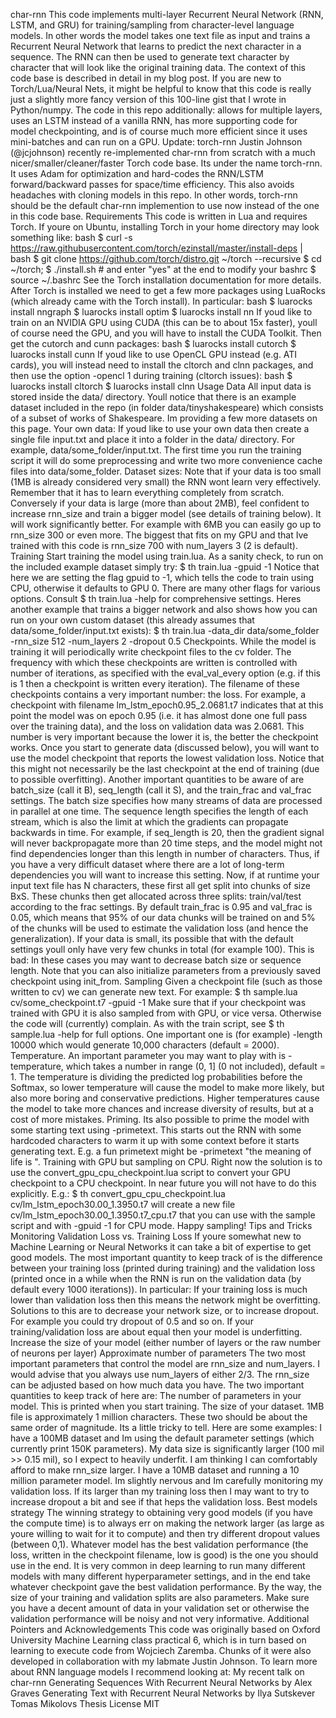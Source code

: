 char-rnn This code implements multi-layer Recurrent Neural Network (RNN, LSTM, and GRU) for training/sampling from character-level language models. In other words the model takes one text file as input and trains a Recurrent Neural Network that learns to predict the next character in a sequence. The RNN can then be used to generate text character by character that will look like the original training data. The context of this code base is described in detail in my blog post. If you are new to Torch/Lua/Neural Nets, it might be helpful to know that this code is really just a slightly more fancy version of this 100-line gist that I wrote in Python/numpy. The code in this repo additionally: allows for multiple layers, uses an LSTM instead of a vanilla RNN, has more supporting code for model checkpointing, and is of course much more efficient since it uses mini-batches and can run on a GPU. Update: torch-rnn Justin Johnson (@jcjohnson) recently re-implemented char-rnn from scratch with a much nicer/smaller/cleaner/faster Torch code base. Its under the name torch-rnn. It uses Adam for optimization and hard-codes the RNN/LSTM forward/backward passes for space/time efficiency. This also avoids headaches with cloning models in this repo. In other words, torch-rnn should be the default char-rnn implemention to use now instead of the one in this code base. Requirements This code is written in Lua and requires Torch. If youre on Ubuntu, installing Torch in your home directory may look something like: bash $ curl -s https://raw.githubusercontent.com/torch/ezinstall/master/install-deps | bash $ git clone https://github.com/torch/distro.git ~/torch --recursive $ cd ~/torch; $ ./install.sh # and enter "yes" at the end to modify your bashrc $ source ~/.bashrc See the Torch installation documentation for more details. After Torch is installed we need to get a few more packages using LuaRocks (which already came with the Torch install). In particular: bash $ luarocks install nngraph $ luarocks install optim $ luarocks install nn If youd like to train on an NVIDIA GPU using CUDA (this can be to about 15x faster), youll of course need the GPU, and you will have to install the CUDA Toolkit. Then get the cutorch and cunn packages: bash $ luarocks install cutorch $ luarocks install cunn If youd like to use OpenCL GPU instead (e.g. ATI cards), you will instead need to install the cltorch and clnn packages, and then use the option -opencl 1 during training (cltorch issues): bash $ luarocks install cltorch $ luarocks install clnn Usage Data All input data is stored inside the data/ directory. Youll notice that there is an example dataset included in the repo (in folder data/tinyshakespeare) which consists of a subset of works of Shakespeare. Im providing a few more datasets on this page. Your own data: If youd like to use your own data then create a single file input.txt and place it into a folder in the data/ directory. For example, data/some_folder/input.txt. The first time you run the training script it will do some preprocessing and write two more convenience cache files into data/some_folder. Dataset sizes: Note that if your data is too small (1MB is already considered very small) the RNN wont learn very effectively. Remember that it has to learn everything completely from scratch. Conversely if your data is large (more than about 2MB), feel confident to increase rnn_size and train a bigger model (see details of training below). It will work significantly better. For example with 6MB you can easily go up to rnn_size 300 or even more. The biggest that fits on my GPU and that Ive trained with this code is rnn_size 700 with num_layers 3 (2 is default). Training Start training the model using train.lua. As a sanity check, to run on the included example dataset simply try: $ th train.lua -gpuid -1 Notice that here we are setting the flag gpuid to -1, which tells the code to train using CPU, otherwise it defaults to GPU 0. There are many other flags for various options. Consult $ th train.lua -help for comprehensive settings. Heres another example that trains a bigger network and also shows how you can run on your own custom dataset (this already assumes that data/some_folder/input.txt exists): $ th train.lua -data_dir data/some_folder -rnn_size 512 -num_layers 2 -dropout 0.5 Checkpoints. While the model is training it will periodically write checkpoint files to the cv folder. The frequency with which these checkpoints are written is controlled with number of iterations, as specified with the eval_val_every option (e.g. if this is 1 then a checkpoint is written every iteration). The filename of these checkpoints contains a very important number: the loss. For example, a checkpoint with filename lm_lstm_epoch0.95_2.0681.t7 indicates that at this point the model was on epoch 0.95 (i.e. it has almost done one full pass over the training data), and the loss on validation data was 2.0681. This number is very important because the lower it is, the better the checkpoint works. Once you start to generate data (discussed below), you will want to use the model checkpoint that reports the lowest validation loss. Notice that this might not necessarily be the last checkpoint at the end of training (due to possible overfitting). Another important quantities to be aware of are batch_size (call it B), seq_length (call it S), and the train_frac and val_frac settings. The batch size specifies how many streams of data are processed in parallel at one time. The sequence length specifies the length of each stream, which is also the limit at which the gradients can propagate backwards in time. For example, if seq_length is 20, then the gradient signal will never backpropagate more than 20 time steps, and the model might not find dependencies longer than this length in number of characters. Thus, if you have a very difficult dataset where there are a lot of long-term dependencies you will want to increase this setting. Now, if at runtime your input text file has N characters, these first all get split into chunks of size BxS. These chunks then get allocated across three splits: train/val/test according to the frac settings. By default train_frac is 0.95 and val_frac is 0.05, which means that 95% of our data chunks will be trained on and 5% of the chunks will be used to estimate the validation loss (and hence the generalization). If your data is small, its possible that with the default settings youll only have very few chunks in total (for example 100). This is bad: In these cases you may want to decrease batch size or sequence length. Note that you can also initialize parameters from a previously saved checkpoint using init_from. Sampling Given a checkpoint file (such as those written to cv) we can generate new text. For example: $ th sample.lua cv/some_checkpoint.t7 -gpuid -1 Make sure that if your checkpoint was trained with GPU it is also sampled from with GPU, or vice versa. Otherwise the code will (currently) complain. As with the train script, see $ th sample.lua -help for full options. One important one is (for example) -length 10000 which would generate 10,000 characters (default = 2000). Temperature. An important parameter you may want to play with is -temperature, which takes a number in range (0, 1] (0 not included), default = 1. The temperature is dividing the predicted log probabilities before the Softmax, so lower temperature will cause the model to make more likely, but also more boring and conservative predictions. Higher temperatures cause the model to take more chances and increase diversity of results, but at a cost of more mistakes. Priming. Its also possible to prime the model with some starting text using -primetext. This starts out the RNN with some hardcoded characters to warm it up with some context before it starts generating text. E.g. a fun primetext might be -primetext "the meaning of life is ". Training with GPU but sampling on CPU. Right now the solution is to use the convert_gpu_cpu_checkpoint.lua script to convert your GPU checkpoint to a CPU checkpoint. In near future you will not have to do this explicitly. E.g.: $ th convert_gpu_cpu_checkpoint.lua cv/lm_lstm_epoch30.00_1.3950.t7 will create a new file cv/lm_lstm_epoch30.00_1.3950.t7_cpu.t7 that you can use with the sample script and with -gpuid -1 for CPU mode. Happy sampling! Tips and Tricks Monitoring Validation Loss vs. Training Loss If youre somewhat new to Machine Learning or Neural Networks it can take a bit of expertise to get good models. The most important quantity to keep track of is the difference between your training loss (printed during training) and the validation loss (printed once in a while when the RNN is run on the validation data (by default every 1000 iterations)). In particular: If your training loss is much lower than validation loss then this means the network might be overfitting. Solutions to this are to decrease your network size, or to increase dropout. For example you could try dropout of 0.5 and so on. If your training/validation loss are about equal then your model is underfitting. Increase the size of your model (either number of layers or the raw number of neurons per layer) Approximate number of parameters The two most important parameters that control the model are rnn_size and num_layers. I would advise that you always use num_layers of either 2/3. The rnn_size can be adjusted based on how much data you have. The two important quantities to keep track of here are: The number of parameters in your model. This is printed when you start training. The size of your dataset. 1MB file is approximately 1 million characters. These two should be about the same order of magnitude. Its a little tricky to tell. Here are some examples: I have a 100MB dataset and Im using the default parameter settings (which currently print 150K parameters). My data size is significantly larger (100 mil >> 0.15 mil), so I expect to heavily underfit. I am thinking I can comfortably afford to make rnn_size larger. I have a 10MB dataset and running a 10 million parameter model. Im slightly nervous and Im carefully monitoring my validation loss. If its larger than my training loss then I may want to try to increase dropout a bit and see if that heps the validation loss. Best models strategy The winning strategy to obtaining very good models (if you have the compute time) is to always err on making the network larger (as large as youre willing to wait for it to compute) and then try different dropout values (between 0,1). Whatever model has the best validation performance (the loss, written in the checkpoint filename, low is good) is the one you should use in the end. It is very common in deep learning to run many different models with many different hyperparameter settings, and in the end take whatever checkpoint gave the best validation performance. By the way, the size of your training and validation splits are also parameters. Make sure you have a decent amount of data in your validation set or otherwise the validation performance will be noisy and not very informative. Additional Pointers and Acknowledgements This code was originally based on Oxford University Machine Learning class practical 6, which is in turn based on learning to execute code from Wojciech Zaremba. Chunks of it were also developed in collaboration with my labmate Justin Johnson. To learn more about RNN language models I recommend looking at: My recent talk on char-rnn Generating Sequences With Recurrent Neural Networks by Alex Graves Generating Text with Recurrent Neural Networks by Ilya Sutskever Tomas Mikolovs Thesis License MIT